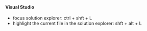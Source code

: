 #### Visual Studio

* focus solution explorer: ctrl + shft + L
* highlight the current file in the solution explorer: shft + alt + L
